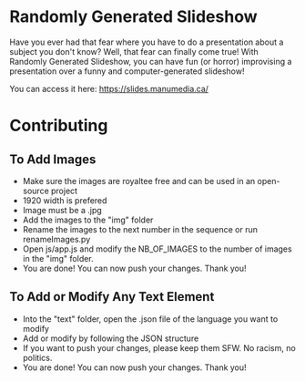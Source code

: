 # Randomly Generated Slideshow

Have you ever had that fear where you have to do a presentation about a subject you don't know? Well, that fear can finally come true! With Randomly Generated Slideshow, you can have fun (or horror) improvising a presentation over a funny and computer-generated slideshow!

You can access it here: https://slides.manumedia.ca/


# Contributing
## To Add Images
- Make sure the images are royaltee free and can be used in an open-source project
- 1920 width is prefered
- Image must be a .jpg
- Add the images to the "img" folder
- Rename the images to the next number in the sequence or run renameImages.py
- Open js/app.js and modify the NB_OF_IMAGES to the number of images in the "img" folder.
- You are done! You can now push your changes. Thank you!


## To Add or Modify Any Text Element
- Into the "text" folder, open the .json file of the language you want to modify
- Add or modify by following the JSON structure
- If you want to push your changes, please keep them SFW. No racism, no politics.
- You are done! You can now push your changes. Thank you!
